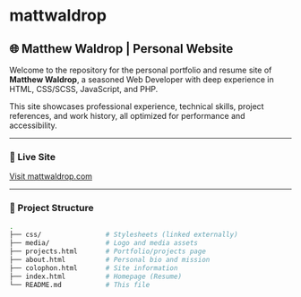 # mattwaldrop

## 🌐 Matthew Waldrop | Personal Website

Welcome to the repository for the personal portfolio and resume site of **Matthew Waldrop**, a seasoned Web Developer with deep experience in HTML, CSS/SCSS, JavaScript, and PHP.

This site showcases professional experience, technical skills, project references, and work history, all optimized for performance and accessibility.

---

### 🚀 Live Site

[Visit mattwaldrop.com](https://www.mattwaldrop.com)

---

### 📂 Project Structure

```bash
.
├── css/                # Stylesheets (linked externally)
├── media/              # Logo and media assets
├── projects.html       # Portfolio/projects page
├── about.html          # Personal bio and mission
├── colophon.html       # Site information
├── index.html          # Homepage (Resume)
└── README.md           # This file

